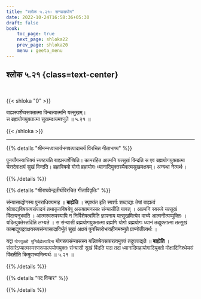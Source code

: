```yaml
---
title: "श्लोक ५.२१- सन्यासयोग"
date: 2022-10-24T16:58:36+05:30
draft: false
book:
    toc_page: true
    next_page: shloka22
    prev_page: shloka20
    menu : geeta_menu
---
```




## श्लोक ५.२१ {class=text-center}

<br/>

{{< shloka  "0"  >}}

बाह्यस्पर्शेष्वसक्तात्मा विन्दत्यात्मनि यत्सुखम्।  
स ब्रह्मयोगयुक्तात्मा सुखमक्षयमश्नुते ॥ ५.२१ ॥

{{< /shloka >}}

---


{{% details "श्रीमन्मध्वाचार्यभगवत्पादाचर्य विरचित  गीताभाष्य" %}}

पुनर्योगस्याधिक्यं स्पष्टयति बाह्यस्पर्शेष्विति। 
कामरहित आत्मनि यत्सुखं विन्दति स एव ब्रह्मयोगयुक्तात्मा 
चेत्तदेवाक्षयं सुखं विन्दति। ब्रह्मविषयो योगो ब्रह्मयोगः 
ध्यानादियुक्तस्यैवात्मसुखमक्षयम्। अन्यथा नेत्यर्थः।

{{% /details %}}



{{% details "श्रीराघवेन्द्रतीर्थविरचित गीताविवृतिः" %}}

संन्यासाद्योगस्य पुनराधिक्यमाह ॥ **बाह्येति** । 
स्पृश्यंत इति स्पर्शाः शब्दाद्याः तेषां बाह्यत्वं 
श्रोत्राद्यविषयत्वसंपादनं तथाकृतविषयेषु 
असक्तमनस्कः संन्यासीति यावत्‌ । 
आत्मनि स्वरूपे यत्सुखं विंदत्यनुभवति ।
आत्मस्वरूपस्यापि न निर्विशेषत्वमिति ज्ञापनाय यत्सुखमित्येव वाच्ये
आत्मनीत्यप्युक्तिः । यदित्युक्तेस्तदिति लभ्यते । 
स संन्यासी ब्रह्मयोगयुक्तात्मा
ब्रह्मणि योगो ब्रह्मयोगः ध्यानं तद्युक्तात्मा तत्सुखं
कामाद्युपद्रवक्षयरूपसंन्यासादाविर्भूतं सुखं अक्षयं 
पुनस्तिरोभावहीनमश्र्नुते  प्राप्नोतीत्यर्थः ।   

यद्वा `योगयुक्तो मुनिर्बह्मेत्यादिना` योगरूपसंन्यासस्य
यन्निश्श्रेयसकरत्वमुक्तं तदुपपाद्यते ॥ **बाह्येति** ।
संसारेऽप्यात्मस्मरणरूपाल्पयोगयुक्तः संन्यासी सुखं विंदति 
यदा तदा ध्यानादिमहायोगादियुक्तो मोक्षादिनिश्धेयसं 
विंदतीति किमुवाच्यमित्यर्थः  ॥ ५.२१ ॥

{{% /details %}}



{{% details "पद विचार" %}}


{{% /details %}}
